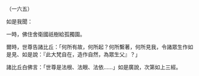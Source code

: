（一六五）

如是我聞：

一時，佛住舍衛國祇樹給孤獨園。

爾時，世尊告諸比丘：「何所有故，何所起？何所繫著，何所見我，令諸眾生作如是見、如是說：『此大梵自在，造作自然，為眾生父』？」

諸比丘白佛言：「世尊是法根、法眼、法依……」如是廣說，次第如上三經。



